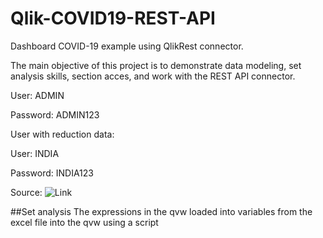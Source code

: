 # Qlik-COVID19-REST-API
Dashboard COVID-19 example using QlikRest connector.

The main objective of this project is to demonstrate data modeling, set analysis skills, section acces, and work with the REST API connector.

User: ADMIN

Password: ADMIN123

User with reduction data:

User: INDIA

Password: INDIA123

Source: ![Link](https://github.com/Omaroid/Covid-19-API)

##Set analysis
The expressions in the qvw loaded into variables from the excel file into the qvw using a script
